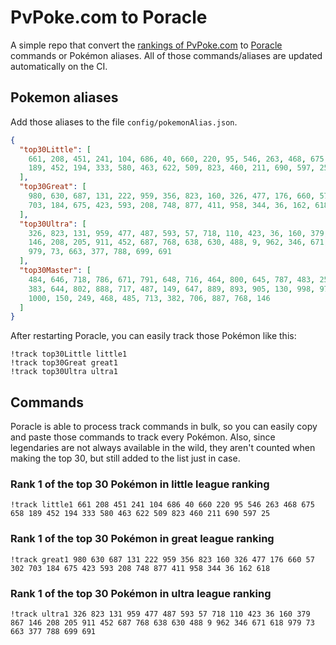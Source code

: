 # PvPoke.com to Poracle
A simple repo that convert the [rankings of PvPoke.com](https://pvpoke.com/rankings/) to [Poracle](https://github.com/KartulUdus/PoracleJS) commands or Pokémon aliases. 
All of those commands/aliases are updated automatically on the CI.

## Pokemon aliases
Add those aliases to the file `config/pokemonAlias.json`. 

<!-- aliases-start -->
```json
{
  "top30Little": [
    661, 208, 451, 241, 104, 686, 40, 660, 220, 95, 546, 263, 468, 675, 658,
    189, 452, 194, 333, 580, 463, 622, 509, 823, 460, 211, 690, 597, 25
  ],
  "top30Great": [
    980, 630, 687, 131, 222, 959, 356, 823, 160, 326, 477, 176, 660, 57, 302,
    703, 184, 675, 423, 593, 208, 748, 877, 411, 958, 344, 36, 162, 618
  ],
  "top30Ultra": [
    326, 823, 131, 959, 477, 487, 593, 57, 718, 110, 423, 36, 160, 379, 867,
    146, 208, 205, 911, 452, 687, 768, 638, 630, 488, 9, 962, 346, 671, 618,
    979, 73, 663, 377, 788, 699, 691
  ],
  "top30Master": [
    484, 646, 718, 786, 671, 791, 648, 716, 464, 800, 645, 787, 483, 250, 643,
    383, 644, 802, 888, 717, 487, 149, 647, 889, 893, 905, 130, 998, 979, 901,
    1000, 150, 249, 468, 485, 713, 382, 706, 887, 768, 146
  ]
}
```
<!-- aliases-end -->

After restarting Poracle, you can easily track those Pokémon like this:
```shell
!track top30Little little1
!track top30Great great1
!track top30Ultra ultra1
```

## Commands
Poracle is able to process track commands in bulk, so you can easily copy and paste those commands to track every Pokémon. 
Also, since legendaries are not always available in the wild, they aren't counted when making the top 30, but still added to the list just in case.

### Rank 1 of the top 30 Pokémon in little league ranking
<!-- top30little-start -->
```
!track little1 661 208 451 241 104 686 40 660 220 95 546 263 468 675 658 189 452 194 333 580 463 622 509 823 460 211 690 597 25
```
<!-- top30little-end -->

### Rank 1 of the top 30 Pokémon in great league ranking
<!-- top30great-start -->
```
!track great1 980 630 687 131 222 959 356 823 160 326 477 176 660 57 302 703 184 675 423 593 208 748 877 411 958 344 36 162 618
```
<!-- top30great-end -->

### Rank 1 of the top 30 Pokémon in ultra league ranking
<!-- top30ultra-start -->
```
!track ultra1 326 823 131 959 477 487 593 57 718 110 423 36 160 379 867 146 208 205 911 452 687 768 638 630 488 9 962 346 671 618 979 73 663 377 788 699 691
```
<!-- top30ultra-end -->

